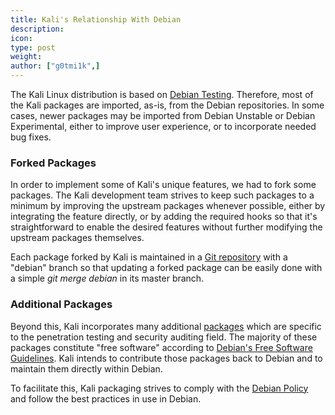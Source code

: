 ```yaml
---
title: Kali's Relationship With Debian
description:
icon:
type: post
weight:
author: ["g0tmi1k",]
---
```


The Kali Linux distribution is based on [Debian Testing](https://www.debian.org/releases/testing/). Therefore, most of the Kali packages are imported, as-is, from the Debian repositories. In some cases, newer packages may be imported from Debian Unstable or Debian Experimental, either to improve user experience, or to incorporate needed bug fixes.

### Forked Packages

In order to implement some of Kali's unique features, we had to fork some packages. The Kali development team strives to keep such packages to a minimum by improving the upstream packages whenever possible, either by integrating the feature directly, or by adding the required hooks so that it's straightforward to enable the desired features without further modifying the upstream packages themselves.

Each package forked by Kali is maintained in a [Git repository](https://gitlab.com/kalilinux) with a "debian" branch so that updating a forked package can be easily done with a simple _git merge debian_ in its master branch.

### Additional Packages

Beyond this, Kali incorporates many additional [packages](https://pkg.kali.org/) which are specific to the penetration testing and security auditing field. The majority of these packages constitute "free software" according to [Debian's Free Software Guidelines](http://www.debian.org/social_contract#guidelines). Kali intends to contribute those packages back to Debian and to maintain them directly within Debian.

To facilitate this, Kali packaging strives to comply with the [Debian Policy](http://www.debian.org/doc/debian-policy/) and follow the best practices in use in Debian.
